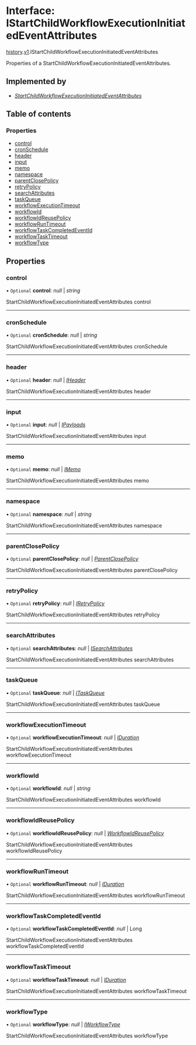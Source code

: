 # Interface: IStartChildWorkflowExecutionInitiatedEventAttributes

[history](../modules/proto.temporal.api.history.md).[v1](../modules/proto.temporal.api.history.v1.md).IStartChildWorkflowExecutionInitiatedEventAttributes

Properties of a StartChildWorkflowExecutionInitiatedEventAttributes.

## Implemented by

* [*StartChildWorkflowExecutionInitiatedEventAttributes*](../classes/proto.temporal.api.history.v1.startchildworkflowexecutioninitiatedeventattributes.md)

## Table of contents

### Properties

- [control](proto.temporal.api.history.v1.istartchildworkflowexecutioninitiatedeventattributes.md#control)
- [cronSchedule](proto.temporal.api.history.v1.istartchildworkflowexecutioninitiatedeventattributes.md#cronschedule)
- [header](proto.temporal.api.history.v1.istartchildworkflowexecutioninitiatedeventattributes.md#header)
- [input](proto.temporal.api.history.v1.istartchildworkflowexecutioninitiatedeventattributes.md#input)
- [memo](proto.temporal.api.history.v1.istartchildworkflowexecutioninitiatedeventattributes.md#memo)
- [namespace](proto.temporal.api.history.v1.istartchildworkflowexecutioninitiatedeventattributes.md#namespace)
- [parentClosePolicy](proto.temporal.api.history.v1.istartchildworkflowexecutioninitiatedeventattributes.md#parentclosepolicy)
- [retryPolicy](proto.temporal.api.history.v1.istartchildworkflowexecutioninitiatedeventattributes.md#retrypolicy)
- [searchAttributes](proto.temporal.api.history.v1.istartchildworkflowexecutioninitiatedeventattributes.md#searchattributes)
- [taskQueue](proto.temporal.api.history.v1.istartchildworkflowexecutioninitiatedeventattributes.md#taskqueue)
- [workflowExecutionTimeout](proto.temporal.api.history.v1.istartchildworkflowexecutioninitiatedeventattributes.md#workflowexecutiontimeout)
- [workflowId](proto.temporal.api.history.v1.istartchildworkflowexecutioninitiatedeventattributes.md#workflowid)
- [workflowIdReusePolicy](proto.temporal.api.history.v1.istartchildworkflowexecutioninitiatedeventattributes.md#workflowidreusepolicy)
- [workflowRunTimeout](proto.temporal.api.history.v1.istartchildworkflowexecutioninitiatedeventattributes.md#workflowruntimeout)
- [workflowTaskCompletedEventId](proto.temporal.api.history.v1.istartchildworkflowexecutioninitiatedeventattributes.md#workflowtaskcompletedeventid)
- [workflowTaskTimeout](proto.temporal.api.history.v1.istartchildworkflowexecutioninitiatedeventattributes.md#workflowtasktimeout)
- [workflowType](proto.temporal.api.history.v1.istartchildworkflowexecutioninitiatedeventattributes.md#workflowtype)

## Properties

### control

• `Optional` **control**: *null* \| *string*

StartChildWorkflowExecutionInitiatedEventAttributes control

___

### cronSchedule

• `Optional` **cronSchedule**: *null* \| *string*

StartChildWorkflowExecutionInitiatedEventAttributes cronSchedule

___

### header

• `Optional` **header**: *null* \| [*IHeader*](proto.temporal.api.common.v1.iheader.md)

StartChildWorkflowExecutionInitiatedEventAttributes header

___

### input

• `Optional` **input**: *null* \| [*IPayloads*](proto.temporal.api.common.v1.ipayloads.md)

StartChildWorkflowExecutionInitiatedEventAttributes input

___

### memo

• `Optional` **memo**: *null* \| [*IMemo*](proto.temporal.api.common.v1.imemo.md)

StartChildWorkflowExecutionInitiatedEventAttributes memo

___

### namespace

• `Optional` **namespace**: *null* \| *string*

StartChildWorkflowExecutionInitiatedEventAttributes namespace

___

### parentClosePolicy

• `Optional` **parentClosePolicy**: *null* \| [*ParentClosePolicy*](../enums/proto.temporal.api.enums.v1.parentclosepolicy.md)

StartChildWorkflowExecutionInitiatedEventAttributes parentClosePolicy

___

### retryPolicy

• `Optional` **retryPolicy**: *null* \| [*IRetryPolicy*](proto.temporal.api.common.v1.iretrypolicy.md)

StartChildWorkflowExecutionInitiatedEventAttributes retryPolicy

___

### searchAttributes

• `Optional` **searchAttributes**: *null* \| [*ISearchAttributes*](proto.temporal.api.common.v1.isearchattributes.md)

StartChildWorkflowExecutionInitiatedEventAttributes searchAttributes

___

### taskQueue

• `Optional` **taskQueue**: *null* \| [*ITaskQueue*](proto.temporal.api.taskqueue.v1.itaskqueue.md)

StartChildWorkflowExecutionInitiatedEventAttributes taskQueue

___

### workflowExecutionTimeout

• `Optional` **workflowExecutionTimeout**: *null* \| [*IDuration*](proto.google.protobuf.iduration.md)

StartChildWorkflowExecutionInitiatedEventAttributes workflowExecutionTimeout

___

### workflowId

• `Optional` **workflowId**: *null* \| *string*

StartChildWorkflowExecutionInitiatedEventAttributes workflowId

___

### workflowIdReusePolicy

• `Optional` **workflowIdReusePolicy**: *null* \| [*WorkflowIdReusePolicy*](../enums/proto.temporal.api.enums.v1.workflowidreusepolicy.md)

StartChildWorkflowExecutionInitiatedEventAttributes workflowIdReusePolicy

___

### workflowRunTimeout

• `Optional` **workflowRunTimeout**: *null* \| [*IDuration*](proto.google.protobuf.iduration.md)

StartChildWorkflowExecutionInitiatedEventAttributes workflowRunTimeout

___

### workflowTaskCompletedEventId

• `Optional` **workflowTaskCompletedEventId**: *null* \| Long

StartChildWorkflowExecutionInitiatedEventAttributes workflowTaskCompletedEventId

___

### workflowTaskTimeout

• `Optional` **workflowTaskTimeout**: *null* \| [*IDuration*](proto.google.protobuf.iduration.md)

StartChildWorkflowExecutionInitiatedEventAttributes workflowTaskTimeout

___

### workflowType

• `Optional` **workflowType**: *null* \| [*IWorkflowType*](proto.temporal.api.common.v1.iworkflowtype.md)

StartChildWorkflowExecutionInitiatedEventAttributes workflowType

